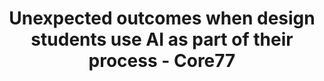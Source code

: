 ---
title: 'Unexpected outcomes when design students use AI as part of their process - Core77'
url: https://www.core77.com/posts/117169/Unexpected-outcomes-when-design-students-use-AI-as-part-of-their-process
image: 1667726590000.png
tags: ["design","ai"]
description: ''
---